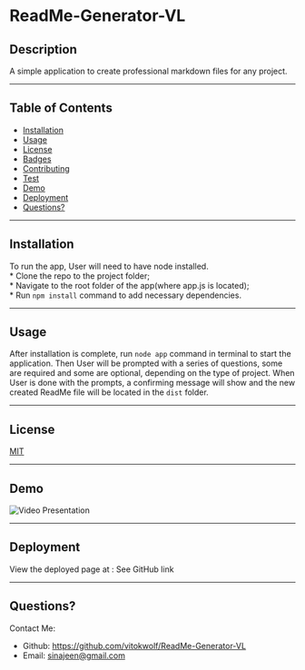 
# ReadMe-Generator-VL

## Description
A simple application to create professional markdown files for any project.
___
## Table of Contents
* [Installation](#installation)
* [Usage](#usage)
* [License](#license)
* [Badges](#badges)
* [Contributing](#contributing)
* [Test](#test)
* [Demo](#demo)
* [Deployment](#deployment)
* [Questions?](#questions)

___
## Installation
To run the app, User will need to have node installed.</br>* Clone the repo to the project folder;</br>* Navigate to the root folder of the app(where app.js is located);</br>* Run `npm install` command to add necessary dependencies.


___
## Usage
After installation is complete, run `node app` command in terminal to start the application. Then User will be prompted with a series of questions, some are required and some are optional, depending on the type of project. When User is done with the prompts, a confirming message will show and the new created ReadMe file will be located in the `dist` folder.


___
## License
[MIT](https://choosealicense.com/licenses/)




___
## Demo
![Video Presentation](./assets/readme-gen-vid.gif)
___
## Deployment
View the deployed page at : See GitHub link
___
## Questions?
Contact Me:
* Github: https://github.com/vitokwolf/ReadMe-Generator-VL
* Email: sinajeen@gmail.com
